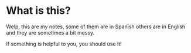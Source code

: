 # What is this?
Welp, this are my notes, some of them are in Spanish others are in English and they
are sometimes a bit messy. 

If something is helpful to you, you should use it!
